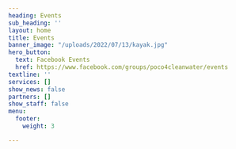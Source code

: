 ```yaml
---
heading: Events
sub_heading: ''
layout: home
title: Events
banner_image: "/uploads/2022/07/13/kayak.jpg"
hero_button:
  text: Facebook Events
  href: https://www.facebook.com/groups/poco4cleanwater/events
textline: ''
services: []
show_news: false
partners: []
show_staff: false
menu:
  footer:
    weight: 3

---
```


